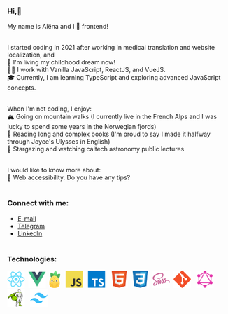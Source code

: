 ### Hi,👋
My name is Alёna and I 💖 frontend!<br><br> 

I started coding in 2021 after working in medical translation and website localization, and <br> 
🎇 I'm living my childhood dream now!  <br>
👩‍💻 I work with Vanilla JavaScript, ReactJS, and VueJS.  <br>
🎓 Currently, I am learning TypeScript and exploring advanced JavaScript concepts. <br><br>

When I'm not coding, I enjoy: <br> 
🏔️ Going on mountain walks (I currently live in the French Alps and I was lucky to spend some years in the Norwegian fjords) <br>
📖 Reading long and complex books (I'm proud to say I made it halfway through Joyce's Ulysses in English) <br>
🔭 Stargazing and watching caltech astronomy public lectures <br><br>

 I would like to know more about:<br>
 💬 Web accessibility. Do you have any tips?<br><br>


### Connect with me:
- [E-mail]
- [Telegram]
- [LinkedIn] <br><br>

### Technologies:
<div>
  <img src="https://github.com/devicons/devicon/blob/master/icons/react/react-original.svg" title="React" alt="React" width="40" height="40"/>&nbsp;
  <img src="https://github.com/devicons/devicon/blob/master/icons/vuejs/vuejs-original.svg" title="Vuejs" alt="Vue" width="40" height="40"/>&nbsp;
  <img src="https://github.com/AlenaGM/AlenaGM/blob/main/pinia.png" title="Pinia" alt="Pinia" width="25" height="40"/> &nbsp;
  <img src="https://github.com/devicons/devicon/blob/master/icons/javascript/javascript-original.svg" title="JavaScript" alt="JavaScript" width="40" height="40"/> &nbsp;
  <img src="https://github.com/devicons/devicon/blob/master/icons/typescript/typescript-original.svg" title="TypeScript" alt="TypeScript" width="40" height="40"/> &nbsp;
  <img src="https://github.com/devicons/devicon/blob/master/icons/html5/html5-original.svg" title="HTML5" alt="HTML" width="40" height="40"/>&nbsp;
  <img src="https://github.com/devicons/devicon/blob/master/icons/css3/css3-original.svg"  title="CSS3" alt="CSS" width="40" height="40"/>&nbsp;
  <img src="https://github.com/devicons/devicon/blob/master/icons/sass/sass-original.svg"  title="Sass" alt="Sass" width="40" height="40"/>&nbsp;
  <img src="https://github.com/devicons/devicon/blob/master/icons/git/git-original.svg" title="Git" **alt="Git" width="40" height="40"/> &nbsp;
  <img src="https://github.com/devicons/devicon/blob/master/icons/graphql/graphql-plain.svg" title="GraphQL" alt=GraphQL" width="40" height="40"/> &nbsp;
  <img src="https://github.com/AlenaGM/AlenaGM/blob/main/greensock.png" title="GSAP" alt="GSAP" width="40" height="40"/> &nbsp;
  <img src="https://github.com/devicons/devicon/blob/master/icons/tailwindcss/tailwindcss-plain.svg" title="Tailwindcss" alt="Tailwindcss" width="40" height="40"/> &nbsp;
</div>

[Telegram]: <https://t.me/alenagm>
[LinkedIn]: <https://www.linkedin.com/in/alena-guillaume/>
[E-mail]: <mailto: alena.guillaume@yahoo.com />
